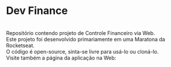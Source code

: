 <h1>Dev Finance</h1><br/>
Repositório contendo projeto de Controle Financeiro via Web.<br/>
Este projeto foi desenvolvido primariamente em uma Maratona da Rocketseat.<br/>
O código é open-source, sinta-se livre para usá-lo ou cloná-lo.<br/>
Visite também a página da aplicação na Web: 
